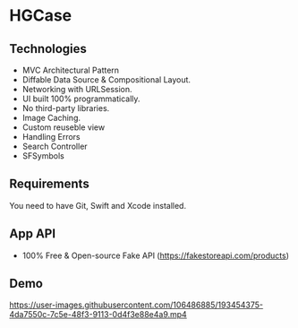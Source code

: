 # HGCase 

## Technologies
- MVC Architectural Pattern
- Diffable Data Source & Compositional Layout.
- Networking with URLSession.
- UI built 100% programmatically.
- No third-party libraries.
- Image Caching.
- Custom reuseble view
- Handling Errors
- Search Controller
- SFSymbols

## Requirements
You need to have Git, Swift and Xcode installed.

## App API

- 100% Free & Open-source Fake API (https://fakestoreapi.com/products)

## Demo

https://user-images.githubusercontent.com/106486885/193454375-4da7550c-7c5e-48f3-9113-0d4f3e88e4a9.mp4

